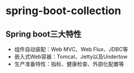 # spring-boot-collection

## Spring boot三大特性
* 组件自动装配：Web MVC、Web Flux、JDBC等
* 嵌入式Web容器：Tomcat、Jetty以及Undertow
* 生产准备特性：指标、健康检查、外部化配置等
